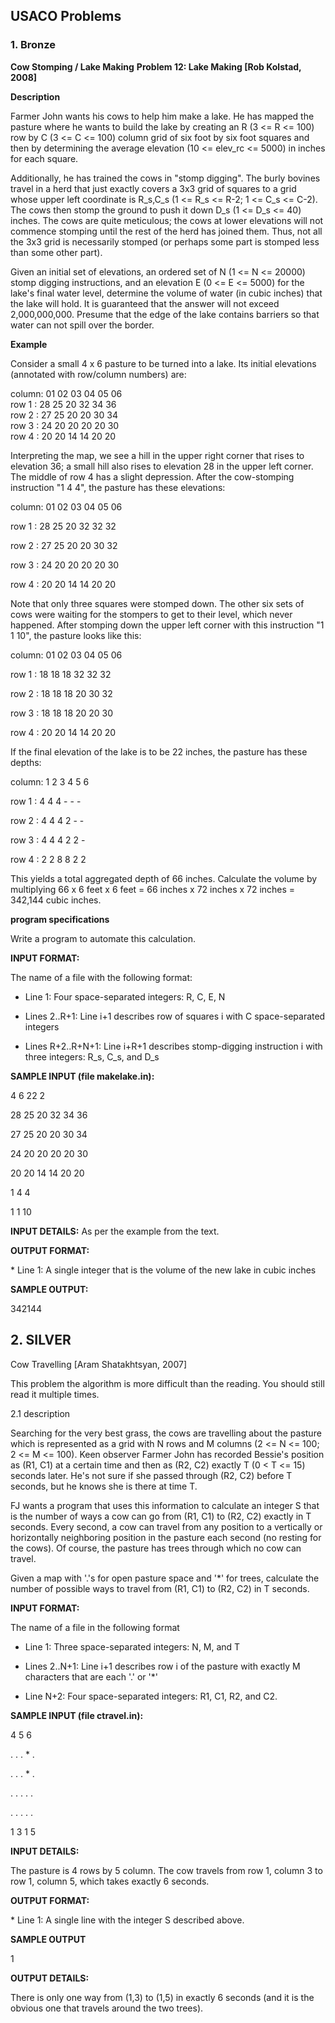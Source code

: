 
## USACO Problems

### 1. Bronze
            
**Cow Stomping / Lake Making**
**Problem 12: Lake Making [Rob Kolstad, 2008]**

**Description**

Farmer John wants his cows to help him make a lake. He has mapped the pasture where he wants to build the lake by creating an R (3 <= R <= 100) row by C (3 <= C <= 100) column grid of six foot by six foot squares and then by determining the average elevation (10 <= elev_rc <= 5000) in inches for each square.


Additionally, he has trained the cows in "stomp digging". The burly bovines travel in a herd that just exactly covers a 3x3 grid of squares to a grid whose upper left coordinate is R_s,C_s (1 <= R_s <= R-2; 1 <= C_s <= C-2). The cows then stomp the ground to push it down D_s (1 <= D_s <= 40) inches. The cows are quite meticulous; the cows at lower elevations will not commence stomping until the rest of the herd has joined them. Thus, not all the 3x3 grid is necessarily stomped (or perhaps some part is stomped less than some other part).


Given an initial set of elevations, an ordered set of N (1 <= N <= 20000) stomp digging instructions, and an elevation E (0 <= E <= 5000) for the lake's final water level, determine the volume of water (in cubic inches) that the lake will hold. It is guaranteed that the answer will not exceed 2,000,000,000. Presume that the edge of the lake contains barriers so that water can not spill over the border.
               
  
**Example**
            
Consider a small 4 x 6 pasture to be turned into a lake. Its initial elevations (annotated with row/column numbers) are:

column: 01 02 03 04 05 06  
row 1 : 28 25 20 32 34 36  
row 2 : 27 25 20 20 30 34  
row 3 : 24 20 20 20 20 30  
row 4 : 20 20 14 14 20 20  
  
Interpreting the map, we see a hill in the upper right corner that rises to elevation 36; a small hill also rises to elevation 28 in the upper left corner. The middle of row 4 has a slight depression. After the cow-stomping instruction "1 4 4", the pasture has these elevations:

<p>column:  01 02 03 04 05 06</p>
<p>row 1 :  28 25 20 32 32 32</p>
<p>row 2 :  27 25 20 20 30 32</p>
<p>row 3 :  24 20 20 20 20 30</p>
<p>row 4 :  20 20 14 14 20 20</p>
  
<p>Note that only three squares were stomped down. The other six sets of cows were waiting for the stompers to get to their level, which never happened. After stomping down the upper left corner with this instruction "1 1 10", the pasture looks like this:</p>

<p>column:  01 02 03 04 05 06</p>
<p>row 1 :  18 18 18 32 32 32</p>
<p>row 2 :  18 18 18 20 30 32</p>
<p>row 3 :  18 18 18 20 20 30</p>
<p>row 4 :  20 20 14 14 20 20</p>
  
<p>If the final elevation of the lake is to be 22 inches, the pasture has these depths:</p>

<p>column:   1  2  3  4  5  6</p>
<p>row 1 :   4  4  4 - - -</p>
<p>row 2 :   4  4  4  2 - -</p>
<p>row 3 :   4  4  4  2  2 -</p>
<p>row 4 :   2  2  8  8  2  2</p>
  
<p>This yields a total aggregated depth of 66 inches. Calculate the volume by multiplying 66 x 6 feet x 6 feet = 66 inches x 72 inches x 72 inches = 342,144 cubic inches.</p>

<p><b>program specifications</b></p>
Write a program to automate this calculation.

<p><b>INPUT FORMAT:</b></p>
The name of a file with the following format:

* Line 1: Four space-separated integers: R, C, E, N

* Lines 2..R+1: Line i+1 describes row of squares i with C space-separated integers

* Lines R+2..R+N+1: Line i+R+1 describes stomp-digging instruction i with three integers: R_s, C_s, and D_s

<p><b>SAMPLE INPUT (file makelake.in):</b></p>

<p>4 6 22 2</p>
<p>28 25 20 32 34 36</p>
<p>27 25 20 20 30 34</p>
<p>24 20 20 20 20 30</p>
<p>20 20 14 14 20 20</p>
<p>1 4 4</p>
<p>1 1 10</p>
<p><b>INPUT DETAILS:</b> As per the example from the text.</p>

<p><b>OUTPUT FORMAT:</b></p>
* Line 1: A single integer that is the volume of the new lake in cubic inches

<p><b>SAMPLE OUTPUT:</b></p>

342144           
            
            
            
            
<h2><b>2. SILVER</b></h2>
<p>Cow Travelling [Aram Shatakhtsyan, 2007]</p>
<p>This problem the algorithm is more difficult than the reading. You should still read it multiple times.</p>

<p>2.1 description</p>
<p>Searching for the very best grass, the cows are travelling about the pasture which is represented as a grid with N rows and M columns (2 <= N <= 100; 2 <= M <= 100). Keen observer Farmer John has recorded Bessie's position as (R1, C1) at a certain time and then as (R2, C2) exactly T (0 < T <= 15) seconds later. He's not sure if she passed through (R2, C2) before T seconds, but he knows she is there at time T.</p>

<p>FJ wants a program that uses this information to calculate an integer S that is the number of ways a cow can go from (R1, C1) to (R2, C2) exactly in T seconds. Every second, a cow can travel from any position to a vertically or horizontally neighboring position in the pasture each second (no resting for the cows). Of course, the pasture has trees through which no cow can travel.</p>

<p>Given a map with '.'s for open pasture space and '*' for trees, calculate the number of possible ways to travel from (R1, C1) to (R2, C2) in T seconds.</p>            
    
<p><b>INPUT FORMAT:</b></p>
The name of a file in the following format

* Line 1: Three space-separated integers: N, M, and T

* Lines 2..N+1: Line i+1 describes row i of the pasture with exactly M characters that are each '.' or '*'

* Line N+2: Four space-separated integers: R1, C1, R2, and C2.

<p><b>SAMPLE INPUT (file ctravel.in):</b></p>
<p>4 5 6</p>
<p>. . . * .</p>
<p>. . . * .</p>
<p>. . . . .</p>
<p>. . . . .</p>
<p>1 3 1 5</p>
    
<p><b>INPUT DETAILS:</b></p>
The pasture is 4 rows by 5 column. The cow travels from row 1, column 3 to row 1, column 5, which takes exactly 6 seconds.

<p><b>OUTPUT FORMAT:</b></p>
<p>* Line 1: A single line with the integer S described above. </p>

<p><b>SAMPLE OUTPUT</b></p>
<p>1</p>

<p><b>OUTPUT DETAILS:</b></p>
There is only one way from (1,3) to (1,5) in exactly 6 seconds (and it is the obvious one that travels around the two trees).
